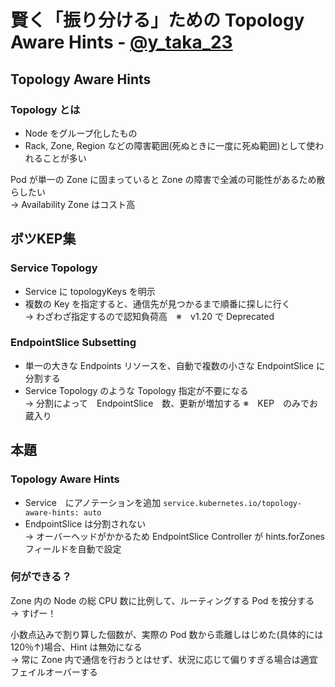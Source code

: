 # 賢く「振り分ける」ための Topology Aware Hints - [@y_taka_23](https://twitter.com/y_taka_23)
## Topology Aware Hints
### Topology とは
- Node をグループ化したもの
- Rack, Zone, Region などの障害範囲(死ぬときに一度に死ぬ範囲)として使われることが多い

Pod が単一の Zone に固まっていると Zone の障害で全滅の可能性があるため散らしたい  
-> Availability Zone はコスト高

## ボツKEP集
### Service Topology
- Service に topologyKeys を明示  
- 複数の Key を指定すると、通信先が見つかるまで順番に探しに行く  
-> わざわざ指定するので認知負荷高　※　v1.20 で Deprecated

### EndpointSlice Subsetting
- 単一の大きな Endpoints リソースを、自動で複数の小さな EndpointSlice に分割する  
- Service Topology のような Topology 指定が不要になる  
-> 分割によって　EndpointSlice　数、更新が増加する ※　KEP　のみでお蔵入り

## 本題
### Topology Aware Hints
- Service　にアノテーションを追加
`service.kubernetes.io/topology-aware-hints: auto`
- EndpointSlice は分割されない  
-> オーバーヘッドがかかるため
EndpointSlice Controller が hints.forZones フィールドを自動で設定

### 何ができる？
Zone 内の Node の総 CPU 数に比例して、ルーティングする Pod を按分する  
-> すげー！

小数点込みで割り算した個数が、実際の Pod 数から乖離しはじめた(具体的には120％↑)場合、Hint は無効になる  
-> 常に Zone 内で通信を行おうとはせず、状況に応じて偏りすぎる場合は適宜フェイルオーバーする
